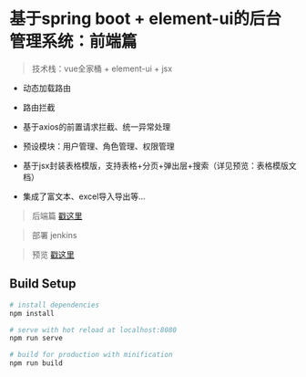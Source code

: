 # 基于spring boot + element-ui的后台管理系统：前端篇

> 技术栈：vue全家桶 + element-ui + jsx

* 动态加载路由

* 路由拦截

* 基于axios的前置请求拦截、统一异常处理

* 预设模块：用户管理、角色管理、权限管理

* 基于jsx封装表格模版，支持表格+分页+弹出层+搜索（详见预览：表格模版文档）

* 集成了富文本、excel导入导出等...

> 后端篇 [戳这里](https://github.com/zhazhjie/springboot-web-admin.git)

> 部署 jenkins

> 预览 [戳这里](http://134.175.20.183/admin)

## Build Setup

``` bash
# install dependencies
npm install

# serve with hot reload at localhost:8080
npm run serve

# build for production with minification
npm run build
```
